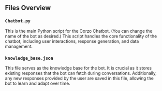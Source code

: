 ## Files Overview

### `Chatbot.py`
This is the main Python script for the Corzo Chatbot. (You can change the name of the bot as desired.) This script handles the core functionality of the chatbot, including user interactions, response generation, and data management.

### `knowledge_base.json`
This file serves as the knowledge base for the bot. It is crucial as it stores existing responses that the bot can fetch during conversations. Additionally, any new responses provided by the user are saved in this file, allowing the bot to learn and adapt over time.
